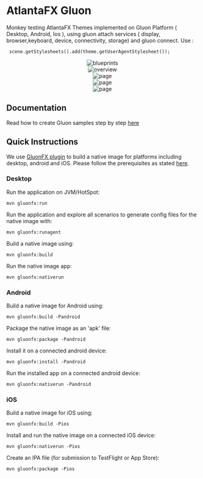 # AtlantaFX Gluon

Monkey testing AtlantaFX Themes implemented on Gluon Platform ( Desktop, Android, Ios ), using gluon
attach services ( display, browser,keyboard, device, connectivity, storage) and gluon connect.
Use :
```
 scene.getStylesheets().add(theme.getUserAgentStylesheet());
```

<p align="center">
<img src="https://raw.githubusercontent.com/CommonGrounds/AtlantaFX_Gluon/master/.screenshots/base.png" alt="blueprints"/><br/>
<img src="https://raw.githubusercontent.com/CommonGrounds/AtlantaFX_Gluon/master/.screenshots/card.png" alt="overview"/><br/>
<img src="https://raw.githubusercontent.com/CommonGrounds/AtlantaFX_Gluon/master/.screenshots/chart.png" alt="page"/><br/>
<img src="https://raw.githubusercontent.com/CommonGrounds/AtlantaFX_Gluon/master/.screenshots/left.png" alt="page"/><br/>
<img src="https://raw.githubusercontent.com/CommonGrounds/AtlantaFX_Gluon/master/.screenshots/notification.png" alt="page"/><br/>
</p>

## Documentation

Read how to create Gluon samples step by step [here](https://docs.gluonhq.com/samples)

## Quick Instructions

We use [GluonFX plugin](https://docs.gluonhq.com/) to build a native image for platforms including desktop, android and iOS.
Please follow the prerequisites as stated [here](https://docs.gluonhq.com/#_requirements).

### Desktop

Run the application on JVM/HotSpot:

    mvn gluonfx:run

Run the application and explore all scenarios to generate config files for the native image with:

    mvn gluonfx:runagent

Build a native image using:

    mvn gluonfx:build

Run the native image app:

    mvn gluonfx:nativerun

### Android

Build a native image for Android using:

    mvn gluonfx:build -Pandroid

Package the native image as an 'apk' file:

    mvn gluonfx:package -Pandroid

Install it on a connected android device:

    mvn gluonfx:install -Pandroid

Run the installed app on a connected android device:

    mvn gluonfx:nativerun -Pandroid

### iOS

Build a native image for iOS using:

    mvn gluonfx:build -Pios

Install and run the native image on a connected iOS device:

    mvn gluonfx:nativerun -Pios

Create an IPA file (for submission to TestFlight or App Store):

    mvn gluonfx:package -Pios